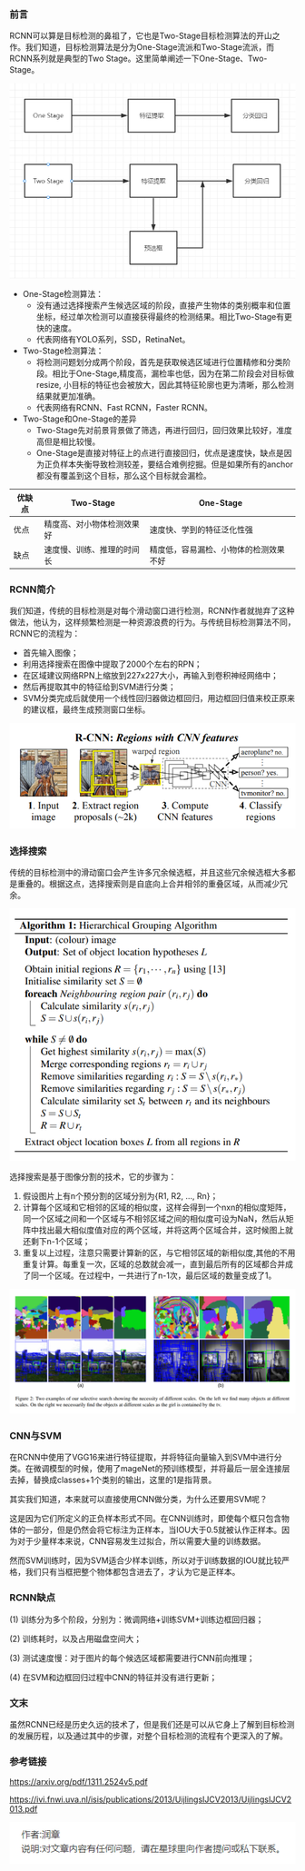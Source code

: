 ### 前言

RCNN可以算是目标检测的鼻祖了，它也是Two-Stage目标检测算法的开山之作。我们知道，目标检测算法是分为One-Stage流派和Two-Stage流派，而RCNN系列就是典型的Two Stage。这里简单阐述一下One-Stage、Two-Stage。

![img](2.png)

- One-Stage检测算法：
  - 没有通过选择搜索产生候选区域的阶段，直接产生物体的类别概率和位置坐标，经过单次检测可以直接获得最终的检测结果。相比Two-Stage有更快的速度。
  - 代表网络有YOLO系列，SSD，RetinaNet。
- Two-Stage检测算法：
  - 将检测问题划分成两个阶段，首先是获取候选区域进行位置精修和分类阶段。相比于One-Stage,精度高，漏检率也低，因为在第二阶段会对目标做resize, 小目标的特征也会被放大，因此其特征轮廓也更为清晰，那么检测结果就更加准确。
  - 代表网络有RCNN、Fast RCNN，Faster RCNN。
- Two-Stage和One-Stage的差异
  - Two-Stage先对前景背景做了筛选，再进行回归，回归效果比较好，准度高但是相比较慢。
  - One-Stage是直接对特征上的点进行直接回归，优点是速度快，缺点是因为正负样本失衡导致检测较差，要结合难例挖掘。但是如果所有的anchor都没有覆盖到这个目标，那么这个目标就会漏检。

| 优缺点 | Two-Stage                  | One-Stage                              |
| ------ | -------------------------- | -------------------------------------- |
| 优点   | 精度高、对小物体检测效果好 | 速度快、学到的特征泛化性强             |
| 缺点   | 速度慢、训练、推理的时间长 | 精度低，容易漏检、小物体的检测效果不好 |

### RCNN简介

我们知道，传统的目标检测是对每个滑动窗口进行检测，RCNN作者就抛弃了这种做法，他认为，这样频繁检测是一种资源浪费的行为。与传统目标检测算法不同，RCNN它的流程为：

- 首先输入图像；
- 利用选择搜索在图像中提取了2000个左右的RPN；
- 在区域建议网络RPN上缩放到227x227大小，再输入到卷积神经网络中；
- 然后再提取其中的特征给到SVM进行分类；
- SVM分类完成后就使用一个线性回归器做边框回归，用边框回归值来校正原来的建议框，最终生成预测窗口坐标。

![img](1.png)

### 选择搜索

传统的目标检测中的滑动窗口会产生许多冗余候选框，并且这些冗余候选框大多都是重叠的。根据这点，选择搜索则是自底向上合并相邻的重叠区域，从而减少冗余。

![img](4.png)

选择搜索是基于图像分割的技术，它的步骤为：

1. 假设图片上有n个预分割的区域分别为{R1, R2, ..., Rn}；
2. 计算每个区域和它相邻的区域的相似度，这样会得到一个nxn的相似度矩阵，同一个区域之间和一个区域与不相邻区域之间的相似度可设为NaN，然后从矩阵中找出最大相似度值对应的两个区域，并将这两个区域合并，这时候图上就还剩下n-1个区域；
3. 重复以上过程，注意只需要计算新的区，与它相邻区域的新相似度,其他的不用重复计算。每重复一次，区域的总数就会减一，直到最后所有的区域都合并成了同一个区域。在过程中，一共进行了n-1次，最后区域的数量变成了1。

![img](3.png)

### CNN与SVM

在RCNN中使用了VGG16来进行特征提取，并将特征向量输入到SVM中进行分类。在微调模型的时候，使用了mageNet的预训练模型，并将最后一层全连接层去掉，替换成classes+1个类别的输出，这里的1是指背景。

其实我们知道，本来就可以直接使用CNN做分类，为什么还要用SVM呢？

这是因为它们所定义的正负样本形式不同。在CNN训练时，即使每个框只包含物体的一部分，但是仍然会将它标注为正样本，当IOU大于0.5就被认作正样本。因为对于少量样本来说，CNN容易发生过拟合，所以需要大量的训练数据。

然而SVM训练时，因为SVM适合少样本训练，所以对于训练数据的IOU就比较严格，我们只有当框把整个物体都包含进去了，才认为它是正样本。

### RCNN缺点

(1) 训练分为多个阶段，分别为：微调网络+训练SVM+训练边框回归器；

(2) 训练耗时，以及占用磁盘空间大；

(3) 测试速度慢：对于图片的每个候选区域都需要进行CNN前向推理；

(4) 在SVM和边框回归过程中CNN的特征并没有进行更新；

### 文末

虽然RCNN已经是历史久远的技术了，但是我们还是可以从它身上了解到目标检测的发展历程，以及通过其中的步骤，对整个目标检测的流程有个更深入的了解。

### 参考链接

https://arxiv.org/pdf/1311.2524v5.pdf

https://ivi.fnwi.uva.nl/isis/publications/2013/UijlingsIJCV2013/UijlingsIJCV2013.pdf

![img](last.png)